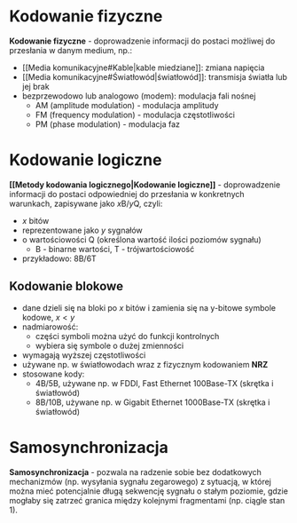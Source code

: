 
# Kodowanie fizyczne

**Kodowanie fizyczne** - doprowadzenie informacji do postaci możliwej do przesłania w danym medium, np.:
- [[Media komunikacyjne#Kable|kable miedziane]]: zmiana napięcia
- [[Media komunikacyjne#Światłowód|światłowód]]: transmisja światła lub jej brak
- bezprzewodowo lub analogowo (modem): modulacja fali nośnej
	- AM (amplitude modulation) - modulacja amplitudy
	- FM (frequency modulation) - modulacja częstotliwości
	- PM (phase modulation) - modulacja faz
# Kodowanie logiczne

**[[Metody kodowania logicznego|Kodowanie logiczne]]** - doprowadzenie informacji do postaci odpowiedniej do przesłania w konkretnych warunkach, zapisywane jako $x\text{B}/y\text{Q}$, czyli:
- $x$ bitów
- reprezentowane jako $y$ sygnałów
- o wartościowości Q (określona wartość ilości poziomów sygnału)
	- $\text{B}$ - binarne wartości, $\text{T}$ - trójwartościowość
- przykładowo: 8B/6T
## Kodowanie blokowe

- dane dzieli się na bloki po $x$ bitów i zamienia się na y-bitowe symbole kodowe, $x < y$
- nadmiarowość:
	- części symboli można użyć do funkcji kontrolnych
	- wybiera się symbole o dużej zmienności
- wymagają wyższej częstotliwości
- używane np. w światłowodach wraz z fizycznym kodowaniem **NRZ**
- stosowane kody:
	- 4B/5B, używane np. w FDDI, Fast Ethernet 100Base-TX (skrętka i światłowód)
	- 8B/10B, używane np. w Gigabit Ethernet 1000Base-TX (skrętka i światłowód)
# Samosynchronizacja

**Samosynchronizacja** - pozwala na radzenie sobie bez dodatkowych mechanizmów (np. wysyłania sygnału zegarowego) z sytuacją, w której można mieć potencjalnie długą sekwencję sygnału o stałym poziomie, gdzie mogłaby się zatrzeć granica między kolejnymi fragmentami (np. ciągle stan 1).

